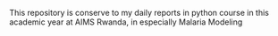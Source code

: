 This repository is conserve to my daily reports in python course in this academic year at AIMS Rwanda, in especially Malaria Modeling
